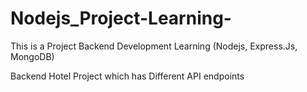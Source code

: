 # Nodejs_Project-Learning-
This is a Project Backend Development Learning (Nodejs, Express.Js, MongoDB)

Backend Hotel Project which has Different API endpoints
